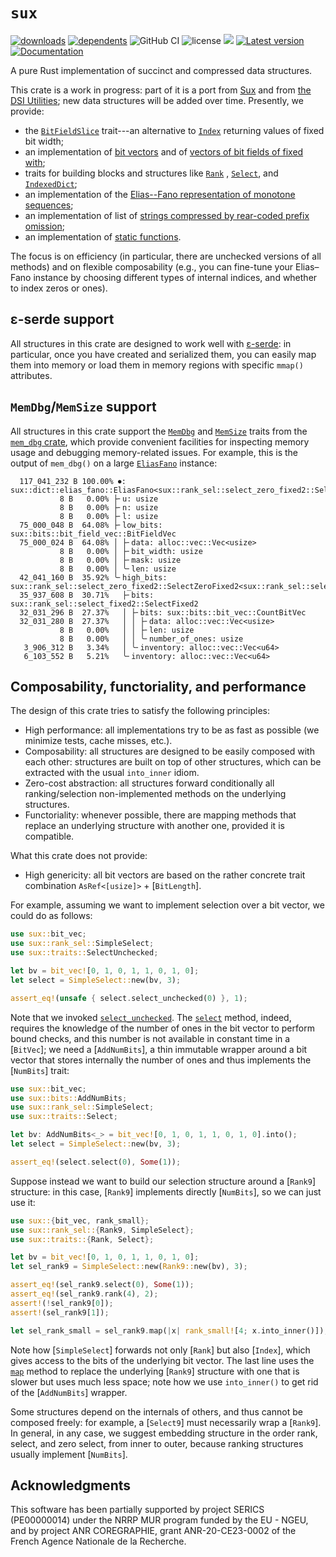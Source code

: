 # `sux`

[![downloads](https://img.shields.io/crates/d/sux)](https://crates.io/crates/sux)
[![dependents](https://img.shields.io/librariesio/dependents/cargo/sux)](https://crates.io/crates/sux/reverse_dependencies)
![GitHub CI](https://github.com/vigna/sux-rs/actions/workflows/rust.yml/badge.svg)
![license](https://img.shields.io/crates/l/sux)
[![](https://tokei.rs/b1/github/vigna/sux-rs?type=Rust,Python)](https://github.com/vigna/sux-rs)
[![Latest version](https://img.shields.io/crates/v/sux.svg)](https://crates.io/crates/sux)
[![Documentation](https://docs.rs/sux/badge.svg)](https://docs.rs/sux)

A pure Rust implementation of succinct and compressed data structures.

This crate is a work in progress: part of it is a port from
[Sux](https://sux.di.unimi.it/) and from [the DSI
Utilities](https://dsiutils.di.unimi.it/); new data structures will be added
over time. Presently, we provide:

- the [`BitFieldSlice`](crate::traits::bit_field_slice::BitFieldSlice) trait---an
  alternative to [`Index`](core::ops::Index) returning values of fixed bit width;
- an implementation of [bit vectors](crate::bits::BitVec) and of [vectors of bit fields of fixed with](crate::bits::BitFieldVec);
- traits for building blocks and structures like [`Rank`](crate::traits::rank_sel::Rank) ,
  [`Select`](crate::traits::rank_sel::Select), and [`IndexedDict`](crate::traits::indexed_dict::IndexedDict);
- an implementation of the [Elias--Fano representation of monotone sequences](crate::dict::elias_fano::EliasFano);
- an implementation of list of [strings compressed by rear-coded prefix omission](crate::dict::rear_coded_list::RearCodedList);
- an implementation of [static functions](crate::func::VFunc).

The focus is on efficiency (in particular, there are unchecked versions of all
methods) and on flexible composability (e.g., you can fine-tune your Elias–Fano
instance by choosing different types of internal indices, and whether to index
zeros or ones).

## ε-serde support

All structures in this crate are designed to work well with [ε-serde]: in
particular, once you have created and serialized them, you can easily map them
into memory or load them in memory regions with specific `mmap()` attributes.

## `MemDbg`/`MemSize` support

All structures in this crate support the [`MemDbg`] and [`MemSize`] traits from
the [`mem_dbg` crate], which provide convenient facilities for inspecting memory
usage and debugging memory-related issues. For example, this is the output of
`mem_dbg()` on a large [`EliasFano`] instance:

```text
  117_041_232 B 100.00% ⏺: sux::dict::elias_fano::EliasFano<sux::rank_sel::select_zero_fixed2::SelectZeroFixed2<sux::rank_sel::select_fixed2::SelectFixed2>>
           8 B   0.00% ├╴u: usize
           8 B   0.00% ├╴n: usize
           8 B   0.00% ├╴l: usize
  75_000_048 B  64.08% ├╴low_bits: sux::bits::bit_field_vec::BitFieldVec
  75_000_024 B  64.08% │ ├╴data: alloc::vec::Vec<usize>
           8 B   0.00% │ ├╴bit_width: usize
           8 B   0.00% │ ├╴mask: usize
           8 B   0.00% │ ╰╴len: usize
  42_041_160 B  35.92% ╰╴high_bits: sux::rank_sel::select_zero_fixed2::SelectZeroFixed2<sux::rank_sel::select_fixed2::SelectFixed2>
  35_937_608 B  30.71%   ├╴bits: sux::rank_sel::select_fixed2::SelectFixed2
  32_031_296 B  27.37%   │ ├╴bits: sux::bits::bit_vec::CountBitVec
  32_031_280 B  27.37%   │ │ ├╴data: alloc::vec::Vec<usize>
           8 B   0.00%   │ │ ├╴len: usize
           8 B   0.00%   │ │ ╰╴number_of_ones: usize
   3_906_312 B   3.34%   │ ╰╴inventory: alloc::vec::Vec<u64>
   6_103_552 B   5.21%   ╰╴inventory: alloc::vec::Vec<u64>
```

## Composability, functoriality, and performance

The design of this crate tries to satisfy the following principles:

- High performance: all implementations try to be as fast as possible (we
  minimize tests, cache misses, etc.).
- Composability: all structures are designed to be easily composed with each
  other: structures are built on top of other structures, which
  can be extracted with the usual `into_inner` idiom.
- Zero-cost abstraction: all structures forward conditionally all
  ranking/selection non-implemented methods on the underlying structures.
- Functoriality: whenever possible, there are mapping methods that replace an
  underlying structure with another one, provided it is compatible.

What this crate does not provide:

- High genericity: all bit vectors are based on the rather concrete trait combination
  `AsRef<[usize]>` + [`BitLength`].

For example, assuming we want to implement selection over a bit vector, we
could do as follows:

```rust
use sux::bit_vec;
use sux::rank_sel::SimpleSelect;
use sux::traits::SelectUnchecked;

let bv = bit_vec![0, 1, 0, 1, 1, 0, 1, 0];
let select = SimpleSelect::new(bv, 3);

assert_eq!(unsafe { select.select_unchecked(0) }, 1);
```

Note that we invoked [`select_unchecked`](SelectUnchecked::select_unchecked).
The [`select`](Select::select) method, indeed, requires the knowledge of the
number of ones in the bit vector to perform bound checks, and this number is not
available in constant time in a [`BitVec`]; we need a [`AddNumBits`], a thin
immutable wrapper around a bit vector that stores internally the number of ones
and thus implements the [`NumBits`] trait:

```rust
use sux::bit_vec;
use sux::bits::AddNumBits;
use sux::rank_sel::SimpleSelect;
use sux::traits::Select;

let bv: AddNumBits<_> = bit_vec![0, 1, 0, 1, 1, 0, 1, 0].into();
let select = SimpleSelect::new(bv, 3);

assert_eq!(select.select(0), Some(1));
```

Suppose instead we want to build our selection structure around a [`Rank9`]
structure: in this case, [`Rank9`] implements directly [`NumBits`], so we can
just use it:

```rust
use sux::{bit_vec, rank_small};
use sux::rank_sel::{Rank9, SimpleSelect};
use sux::traits::{Rank, Select};

let bv = bit_vec![0, 1, 0, 1, 1, 0, 1, 0];
let sel_rank9 = SimpleSelect::new(Rank9::new(bv), 3);

assert_eq!(sel_rank9.select(0), Some(1));
assert_eq!(sel_rank9.rank(4), 2);
assert!(!sel_rank9[0]);
assert!(sel_rank9[1]);

let sel_rank_small = sel_rank9.map(|x| rank_small![4; x.into_inner()]);
```

Note how [`SimpleSelect`] forwards not only [`Rank`] but also [`Index`], which
gives access to the bits of the underlying bit vector. The last line uses the
[`map`](Map::map) method to replace the underlying [`Rank9`] structure with
one that is slower but uses much less space; note how we use `into_inner()` to
get rid of the [`AddNumBits`] wrapper.

Some structures depend on the internals of others, and thus cannot be composed
freely: for example, a [`Select9`] must necessarily wrap a [`Rank9`]. In
general, in any case, we suggest embedding structure in the order rank, select,
and zero select, from inner to outer, because ranking structures usually
implement [`NumBits`].

## Acknowledgments

This software has been partially supported by project SERICS (PE00000014) under
the NRRP MUR program funded by the EU - NGEU, and by project ANR COREGRAPHIE,
grant ANR-20-CE23-0002 of the French Agence Nationale de la Recherche.

[`EliasFano`]: <https://docs.rs/sux/latest/sux/dict/elias_fano/struct.EliasFano.html>
[ε-serde]: <https://crates.io/crates/epserde>
[`MemDbg`]: <https://docs.rs/mem_dbg/latest/mem_dbg/trait.MemDbg.html>
[`MemSize`]: <https://docs.rs/mem_dbg/latest/mem_dbg/trait.MemSize.html>
[`mem_dbg` crate]: <https://crates.io/crates/mem_dbg>
